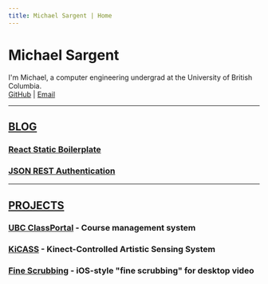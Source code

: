 ```yaml
---
title: Michael Sargent | Home
---
```


# Michael Sargent

I'm Michael, a computer engineering undergrad at the University of British Columbia.
<br>
[GitHub][github] | [Email][email]

<hr>

## [BLOG](/blog)

### [React Static Boilerplate](/blog/2)

### [JSON REST Authentication](/blog/1)

<hr>

## [PROJECTS](/projects)

### [UBC ClassPortal](/projects/classportal) - Course management system

### [KiCASS](/projects/kicass) - Kinect-Controlled Artistic Sensing System

### [Fine Scrubbing](/projects/finescrubbing) - iOS-style "fine scrubbing" for desktop video

[github]: <https://github.com/mksarge>
[email]: <mailto:michaelksarge@gmail.com>
